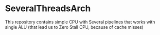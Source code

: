 # SeveralThreadsArch
This repository contains simple CPU with Several pipelines that works with single ALU (that lead us to Zero Stall CPU, because of cache misses)
